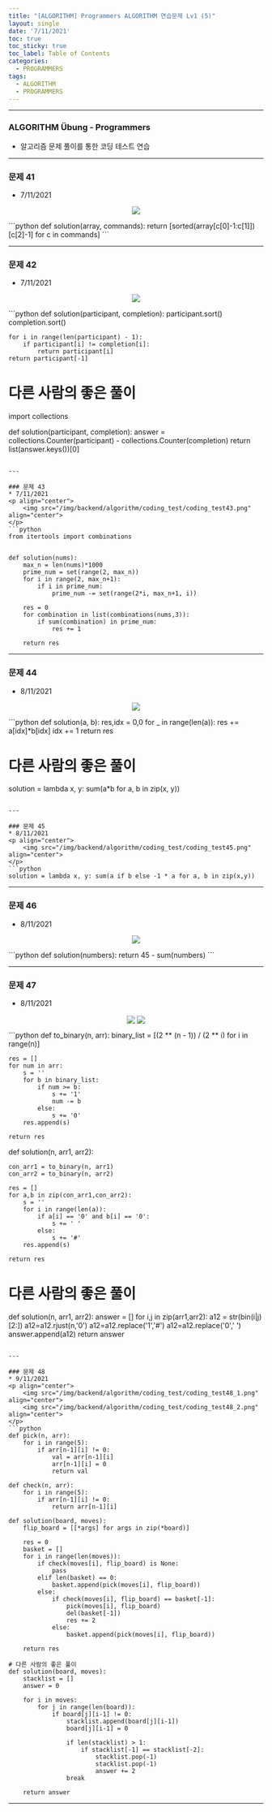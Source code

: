```yaml
---
title: "[ALGORITHM] Programmers ALGORITHM 연습문제 Lv1 (5)"
layout: single
date: '7/11/2021'
toc: true
toc_sticky: true
toc_label: Table of Contents
categories:
  - PROGRAMMERS
tags:
  - ALGORITHM
  - PROGRAMMERS
---
```


---
### ALGORITHM Übung - Programmers
* 알고리즘 문제 풀이를 통한 코딩 테스트 연습

---

### 문제 41
* 7/11/2021
<p align="center">
    <img src="/img/backend/algorithm/coding_test/coding_test41.png" align="center">
</p>
```python
def solution(array, commands):
    return [sorted(array[c[0]-1:c[1]])[c[2]-1] for c in commands]
```

---

### 문제 42
* 7/11/2021
<p align="center">
    <img src="/img/backend/algorithm/coding_test/coding_test42.png" align="center">
</p>
```python
def solution(participant, completion):
    participant.sort()
    completion.sort()

    for i in range(len(participant) - 1):
        if participant[i] != completion[i]:
            return participant[i]
    return participant[-1]

# 다른 사람의 좋은 풀이
import collections


def solution(participant, completion):
    answer = collections.Counter(participant) - collections.Counter(completion)
    return list(answer.keys())[0]
```

---

### 문제 43
* 7/11/2021
<p align="center">
    <img src="/img/backend/algorithm/coding_test/coding_test43.png" align="center">
</p>
```python
from itertools import combinations


def solution(nums):
    max_n = len(nums)*1000
    prime_num = set(range(2, max_n))
    for i in range(2, max_n+1):
        if i in prime_num:
            prime_num -= set(range(2*i, max_n+1, i))

    res = 0
    for combination in list(combinations(nums,3)):
        if sum(combination) in prime_num:
            res += 1

    return res
```

---

### 문제 44
* 8/11/2021
<p align="center">
    <img src="/img/backend/algorithm/coding_test/coding_test44.png" align="center">
</p>
```python
def solution(a, b):
    res,idx = 0,0
    for _ in range(len(a)):
        res += a[idx]*b[idx]
        idx += 1
    return res

# 다른 사람의 좋은 풀이
solution = lambda x, y: sum(a*b for a, b in zip(x, y))
```

---

### 문제 45
* 8/11/2021
<p align="center">
    <img src="/img/backend/algorithm/coding_test/coding_test45.png" align="center">
</p>
```python
solution = lambda x, y: sum(a if b else -1 * a for a, b in zip(x,y))
```

---

### 문제 46
* 8/11/2021
<p align="center">
    <img src="/img/backend/algorithm/coding_test/coding_test46.png" align="center">
</p>
```python
def solution(numbers):
    return 45 - sum(numbers)
```

---

### 문제 47
* 8/11/2021
<p align="center">
    <img src="/img/backend/algorithm/coding_test/coding_test47_1.png" align="center">
    <img src="/img/backend/algorithm/coding_test/coding_test47_2.png" align="center">
</p>
```python
def to_binary(n, arr):
    binary_list = [(2 ** (n - 1)) / (2 ** i) for i in range(n)]

    res = []
    for num in arr:
        s = ''
        for b in binary_list:
            if num >= b:
                s += '1'
                num -= b
            else:
                s += '0'
        res.append(s)

    return res

def solution(n, arr1, arr2):

    con_arr1 = to_binary(n, arr1)
    con_arr2 = to_binary(n, arr2)

    res = []
    for a,b in zip(con_arr1,con_arr2):
        s = ''
        for i in range(len(a)):
            if a[i] == '0' and b[i] == '0':
                s += ' '
            else:
                s += '#'
        res.append(s)

    return res

# 다른 사람의 좋은 풀이
def solution(n, arr1, arr2):
    answer = []
    for i,j in zip(arr1,arr2):
        a12 = str(bin(i|j)[2:])
        a12=a12.rjust(n,'0')
        a12=a12.replace('1','#')
        a12=a12.replace('0',' ')
        answer.append(a12)
    return answer
```

---

### 문제 48
* 9/11/2021
<p align="center">
    <img src="/img/backend/algorithm/coding_test/coding_test48_1.png" align="center">
    <img src="/img/backend/algorithm/coding_test/coding_test48_2.png" align="center">
</p>
```python
def pick(n, arr):
    for i in range(5):
        if arr[n-1][i] != 0:
            val = arr[n-1][i]
            arr[n-1][i] = 0
            return val

def check(n, arr):
    for i in range(5):
        if arr[n-1][i] != 0:
            return arr[n-1][i]

def solution(board, moves):
    flip_board = [[*args] for args in zip(*board)]

    res = 0
    basket = []
    for i in range(len(moves)):
        if check(moves[i], flip_board) is None:
            pass
        elif len(basket) == 0:
            basket.append(pick(moves[i], flip_board))
        else:
            if check(moves[i], flip_board) == basket[-1]:
                pick(moves[i], flip_board)
                del(basket[-1])
                res += 2
            else:
                basket.append(pick(moves[i], flip_board))

    return res

# 다른 사람의 좋은 풀이
def solution(board, moves):
    stacklist = []
    answer = 0

    for i in moves:
        for j in range(len(board)):
            if board[j][i-1] != 0:
                stacklist.append(board[j][i-1])
                board[j][i-1] = 0

                if len(stacklist) > 1:
                    if stacklist[-1] == stacklist[-2]:
                        stacklist.pop(-1)
                        stacklist.pop(-1)
                        answer += 2     
                break

    return answer
```

---